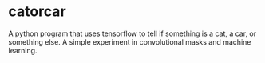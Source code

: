 # catorcar
A python program that uses tensorflow to tell if something is a cat, a car, or something else. A simple experiment in convolutional masks and machine learning.
